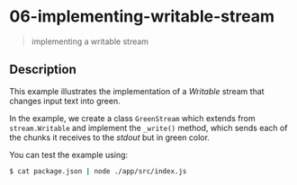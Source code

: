 # 06-implementing-writable-stream
> implementing a writable stream

## Description
This example illustrates the implementation of a *Writable* stream that changes input text into green. 

In the example, we create a class `GreenStream` which extends from `stream.Writable` and implement the `_write()` method, which sends each of the chunks it receives to the *stdout* but in green color.

You can test the example using:
```bash
$ cat package.json | node ./app/src/index.js
```